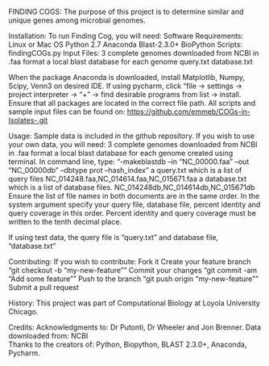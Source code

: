 
FINDING COGS: 
The purpose of this project is to determine similar and unique genes among microbial genomes.

Installation: 
To run Finding Cog, you will need: 
Software Requirements:
Linux or Mac OS
Python 2.7
Anaconda
Blast-2.3.0+
BioPython 
Scripts: 
findingCOGs.py
Input Files: 
3 complete genomes downloaded from NCBI in .faa format 
a local blast database for each genome
query.txt
database.txt

When the package Anaconda is downloaded, install Matplotlib, Numpy, Scipy, Venn3 on desired IDE. If using pycharm, click “file -> settings -> project interpreter -> “+” -> find desirable programs from list -> install. Ensure that all packages are located in the correct file path.
All scripts and sample input files can be found on: https://github.com/emmeb/COGs-in-Isolates-.git

Usage: 
Sample data is included in the github repository. If you wish to use your own data, you will need:
3 complete genomes downloaded from NCBI in .faa format 
a local blast database for each genome created using terminal. 
In command line, type: “-makeblastdb –in “NC_00000.faa” –out “NC_00000db” –dbtype prot –hash_index”
a query.txt which is a list of query files
NC_014248.faa,NC_014614.faa,NC_015671.faa
a database.txt which is a list of database files.
NC_014248db,NC_014614db,NC_015671db 
Ensure the list of file names in both documents are in   the same order. 
In the system argument specify your query file, database file, percent identity and query coverage in this order. Percent identity and query coverage must be written to the tenth decimal place. 

If using test data, the query file is “query.txt” and database file, “database.txt” 

Contributing: 
If you wish to contribute: 
Fork it
Create your feature branch
“git checkout -b “my-new-feature””
Commit your changes
“git commit -am “Add some feature””
Push to the branch
“git push origin “my-new-feature””
Submit a pull request 


History: 
This project was part of Computational Biology at Loyola University Chicago. 

Credits:
Acknowledgments to: Dr Putonti, Dr Wheeler and Jon Brenner. 
Data downloaded from: NCBI  
Thanks to the creators of: Python, Biopython, BLAST 2.3.0+, Anaconda, Pycharm. 
